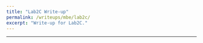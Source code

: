 ```yaml
---
title: "Lab2C Write-up"
permalink: /writeups/mbe/lab2c/
excerpt: "Write-up for Lab2C."
---
```


---
